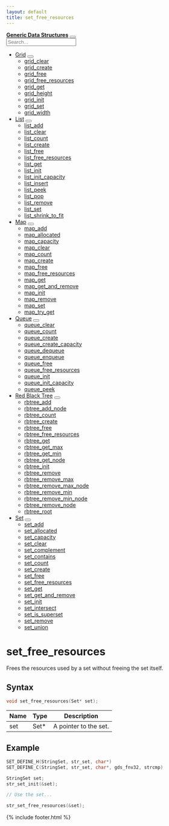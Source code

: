 ```yaml
---
layout: default
title: set_free_resources
---
```

<div class="row">
<div class="col-md-3 side-nav text-light">
<nav class="navbar-dark">
<div class="d-inline-flex justify-content-between justify-content-md-center align-items-center w-100 py-2">
<b><a href="{{site.baseurl}}/">Generic Data Structures</a></b>
<button class="side-nav-button" type="button" data-toggle="collapse" data-target="#sidenav-container">
<span class="side-nav-button-image"></span>
</button>
</div>
<div class="collapse" id="sidenav-container">
<div class="d-flex justify-content-center">
<input class="form - control" type="text" name="search" id="search" placeholder="Search..." aria-label="Search">
</div>
<ul id="search-results" style="display: hidden;"></ul>
<ul id="nav-items">
<li>
<a href="{{site.baseurl}}/grid">Grid</a>
<button class="nav-dropdown"></button>
<ul class="nav-dropdown-container">
<li>
<a href="{{site.baseurl}}/grid/grid-clear">grid_clear</a>
</li>
<li>
<a href="{{site.baseurl}}/grid/grid-create">grid_create</a>
</li>
<li>
<a href="{{site.baseurl}}/grid/grid-free">grid_free</a>
</li>
<li>
<a href="{{site.baseurl}}/grid/grid-free-resources">grid_free_resources</a>
</li>
<li>
<a href="{{site.baseurl}}/grid/grid-get">grid_get</a>
</li>
<li>
<a href="{{site.baseurl}}/grid/grid-height">grid_height</a>
</li>
<li>
<a href="{{site.baseurl}}/grid/grid-init">grid_init</a>
</li>
<li>
<a href="{{site.baseurl}}/grid/grid-set">grid_set</a>
</li>
<li>
<a href="{{site.baseurl}}/grid/grid-width">grid_width</a>
</li>
</ul>
</li>
<li>
<a href="{{site.baseurl}}/list">List</a>
<button class="nav-dropdown"></button>
<ul class="nav-dropdown-container">
<li>
<a href="{{site.baseurl}}/list/list-add">list_add</a>
</li>
<li>
<a href="{{site.baseurl}}/list/list-clear">list_clear</a>
</li>
<li>
<a href="{{site.baseurl}}/list/list-count">list_count</a>
</li>
<li>
<a href="{{site.baseurl}}/list/list-create">list_create</a>
</li>
<li>
<a href="{{site.baseurl}}/list/list-free">list_free</a>
</li>
<li>
<a href="{{site.baseurl}}/list/list-free-resources">list_free_resources</a>
</li>
<li>
<a href="{{site.baseurl}}/list/list-get">list_get</a>
</li>
<li>
<a href="{{site.baseurl}}/list/list-init">list_init</a>
</li>
<li>
<a href="{{site.baseurl}}/list/list-init-capacity">list_init_capacity</a>
</li>
<li>
<a href="{{site.baseurl}}/list/list-insert">list_insert</a>
</li>
<li>
<a href="{{site.baseurl}}/list/list-peek">list_peek</a>
</li>
<li>
<a href="{{site.baseurl}}/list/list-pop">list_pop</a>
</li>
<li>
<a href="{{site.baseurl}}/list/list-remove">list_remove</a>
</li>
<li>
<a href="{{site.baseurl}}/list/list-set">list_set</a>
</li>
<li>
<a href="{{site.baseurl}}/list/list-shrink-to-fit">list_shrink_to_fit</a>
</li>
</ul>
</li>
<li>
<a href="{{site.baseurl}}/map">Map</a>
<button class="nav-dropdown"></button>
<ul class="nav-dropdown-container">
<li>
<a href="{{site.baseurl}}/map/map-add">map_add</a>
</li>
<li>
<a href="{{site.baseurl}}/map/map-allocated">map_allocated</a>
</li>
<li>
<a href="{{site.baseurl}}/map/map-capacity">map_capacity</a>
</li>
<li>
<a href="{{site.baseurl}}/map/map-clear">map_clear</a>
</li>
<li>
<a href="{{site.baseurl}}/map/map-count">map_count</a>
</li>
<li>
<a href="{{site.baseurl}}/map/map-create">map_create</a>
</li>
<li>
<a href="{{site.baseurl}}/map/map-free">map_free</a>
</li>
<li>
<a href="{{site.baseurl}}/map/map-free-resources">map_free_resources</a>
</li>
<li>
<a href="{{site.baseurl}}/map/map-get">map_get</a>
</li>
<li>
<a href="{{site.baseurl}}/map/map-get-and-remove">map_get_and_remove</a>
</li>
<li>
<a href="{{site.baseurl}}/map/map-init">map_init</a>
</li>
<li>
<a href="{{site.baseurl}}/map/map-remove">map_remove</a>
</li>
<li>
<a href="{{site.baseurl}}/map/map-set">map_set</a>
</li>
<li>
<a href="{{site.baseurl}}/map/map-try-get">map_try_get</a>
</li>
</ul>
</li>
<li>
<a href="{{site.baseurl}}/queue">Queue</a>
<button class="nav-dropdown"></button>
<ul class="nav-dropdown-container">
<li>
<a href="{{site.baseurl}}/queue/queue-clear">queue_clear</a>
</li>
<li>
<a href="{{site.baseurl}}/queue/queue-count">queue_count</a>
</li>
<li>
<a href="{{site.baseurl}}/queue/queue-create">queue_create</a>
</li>
<li>
<a href="{{site.baseurl}}/queue/queue-create-capacity">queue_create_capacity</a>
</li>
<li>
<a href="{{site.baseurl}}/queue/queue-dequeue">queue_dequeue</a>
</li>
<li>
<a href="{{site.baseurl}}/queue/queue-enqueue">queue_enqueue</a>
</li>
<li>
<a href="{{site.baseurl}}/queue/queue-free">queue_free</a>
</li>
<li>
<a href="{{site.baseurl}}/queue/queue-free-resources">queue_free_resources</a>
</li>
<li>
<a href="{{site.baseurl}}/queue/queue-init">queue_init</a>
</li>
<li>
<a href="{{site.baseurl}}/queue/queue-init-capacity">queue_init_capacity</a>
</li>
<li>
<a href="{{site.baseurl}}/queue/queue-peek">queue_peek</a>
</li>
</ul>
</li>
<li>
<a href="{{site.baseurl}}/redblacktree">Red Black Tree</a>
<button class="nav-dropdown"></button>
<ul class="nav-dropdown-container">
<li>
<a href="{{site.baseurl}}/redblacktree/rbtree-add">rbtree_add</a>
</li>
<li>
<a href="{{site.baseurl}}/redblacktree/rbtree-add-node">rbtree_add_node</a>
</li>
<li>
<a href="{{site.baseurl}}/redblacktree/rbtree-count">rbtree_count</a>
</li>
<li>
<a href="{{site.baseurl}}/redblacktree/rbtree-create">rbtree_create</a>
</li>
<li>
<a href="{{site.baseurl}}/redblacktree/rbtree-free">rbtree_free</a>
</li>
<li>
<a href="{{site.baseurl}}/redblacktree/rbtree-free-resources">rbtree_free_resources</a>
</li>
<li>
<a href="{{site.baseurl}}/redblacktree/rbtree-get">rbtree_get</a>
</li>
<li>
<a href="{{site.baseurl}}/redblacktree/rbtree-get-max">rbtree_get_max</a>
</li>
<li>
<a href="{{site.baseurl}}/redblacktree/rbtree-get-min">rbtree_get_min</a>
</li>
<li>
<a href="{{site.baseurl}}/redblacktree/rbtree-get-node">rbtree_get_node</a>
</li>
<li>
<a href="{{site.baseurl}}/redblacktree/rbtree-init">rbtree_init</a>
</li>
<li>
<a href="{{site.baseurl}}/redblacktree/rbtree-remove">rbtree_remove</a>
</li>
<li>
<a href="{{site.baseurl}}/redblacktree/rbtree-remove-max">rbtree_remove_max</a>
</li>
<li>
<a href="{{site.baseurl}}/redblacktree/rbtree-remove-max-node">rbtree_remove_max_node</a>
</li>
<li>
<a href="{{site.baseurl}}/redblacktree/rbtree-remove-min">rbtree_remove_min</a>
</li>
<li>
<a href="{{site.baseurl}}/redblacktree/rbtree-remove-min-node">rbtree_remove_min_node</a>
</li>
<li>
<a href="{{site.baseurl}}/redblacktree/rbtree-remove-node">rbtree_remove_node</a>
</li>
<li>
<a href="{{site.baseurl}}/redblacktree/rbtree-root">rbtree_root</a>
</li>
</ul>
</li>
<li>
<a href="{{site.baseurl}}/set">Set</a>
<button class="nav-dropdown active"></button>
<ul class="nav-dropdown-container" style="display: block;">
<li>
<a href="{{site.baseurl}}/set/set-add">set_add</a>
</li>
<li>
<a href="{{site.baseurl}}/set/set-allocated">set_allocated</a>
</li>
<li>
<a href="{{site.baseurl}}/set/set-capacity">set_capacity</a>
</li>
<li>
<a href="{{site.baseurl}}/set/set-clear">set_clear</a>
</li>
<li>
<a href="{{site.baseurl}}/set/set-complement">set_complement</a>
</li>
<li>
<a href="{{site.baseurl}}/set/set-contains">set_contains</a>
</li>
<li>
<a href="{{site.baseurl}}/set/set-count">set_count</a>
</li>
<li>
<a href="{{site.baseurl}}/set/set-create">set_create</a>
</li>
<li>
<a href="{{site.baseurl}}/set/set-free">set_free</a>
</li>
<li>
<a href="{{site.baseurl}}/set/set-free-resources">set_free_resources</a>
</li>
<li>
<a href="{{site.baseurl}}/set/set-get">set_get</a>
</li>
<li>
<a href="{{site.baseurl}}/set/set-get-and-remove">set_get_and_remove</a>
</li>
<li>
<a href="{{site.baseurl}}/set/set-init">set_init</a>
</li>
<li>
<a href="{{site.baseurl}}/set/set-intersect">set_intersect</a>
</li>
<li>
<a href="{{site.baseurl}}/set/set-is-superset">set_is_superset</a>
</li>
<li>
<a href="{{site.baseurl}}/set/set-remove">set_remove</a>
</li>
<li>
<a href="{{site.baseurl}}/set/set-union">set_union</a>
</li>
</ul>
</li>
</ul>
</div>
</nav>
</div>
<div class="col-md-3"></div>
<div class="col-md-8" markdown="1">

# set_free_resources

Frees the resources used by a set without freeing the set itself.

## Syntax

```c
void set_free_resources(Set* set);
```

| Name | Type | Description |
| --- | --- | --- |
| set | Set* | A pointer to the set. |

## Example

```c
SET_DEFINE_H(StringSet, str_set, char*)
SET_DEFINE_C(StringSet, str_set, char*, gds_fnv32, strcmp)

StringSet set;
str_set_init(&set);

// Use the set...

str_set_free_resources(&set);
```

{% include footer.html %}

</div>
</div>
